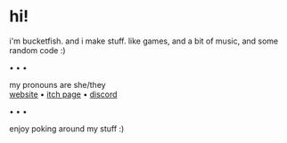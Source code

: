 # hi!
i'm bucketfish. and i make stuff. like games, and a bit of music, and some random code :)

• • •

my pronouns are she/they  
[website](https://bucketfish.me) • [itch page](https://bucketfish.itch.io) • [discord](https://discord.gg/jcV4dM63Y2)

• • •

enjoy poking around my stuff :)
